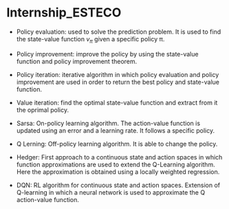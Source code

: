 # Internship_ESTECO

* Policy evaluation: used to solve the prediction problem. It is used to find the state-value function $v_{\pi}$ given a specific policy π.

* Policy improvement: improve the policy by using the state-value function and policy improvement theorem.

* Policy iteration: iterative algorithm in which policy evaluation and policy improvement are used in order to return the best policy and state-value function.

* Value iteration: find the optimal state-value function and extract from it the oprimal policy.

* Sarsa: On-policy learning algorithm. The action-value function is updated using an error and a learning rate. It follows a specific policy.

* Q Lerning: Off-policy learning algorithm. It is able to change the policy.

* Hedger: First approach to a continuous state and action spaces in which function approximations are used to extend the Q-Learning algorithm. Here the approximation is obtained using a locally weighted regression.

* DQN: RL algorithm for continuous state and action spaces. Extension of Q-learning in which a neural network is used to approximate the Q action-value function. 

